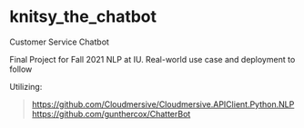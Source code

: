# knitsy_the_chatbot
Customer Service Chatbot

Final Project for Fall 2021 NLP at IU.
Real-world use case and deployment to follow

Utilizing:
>https://github.com/Cloudmersive/Cloudmersive.APIClient.Python.NLP
>https://github.com/gunthercox/ChatterBot
